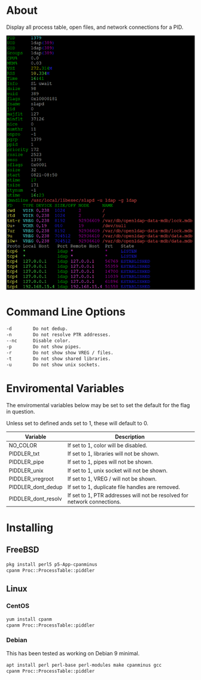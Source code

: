 # About

Display all process table, open files, and network connections for a PID.


![piddler](piddler.png)

# Command Line Options
```
-d        Do not dedup.
-n        Do not resolve PTR addresses.
--nc      Disable color.
-p        Do not show pipes.
-r        Do not show show VREG / files.
-t        Do not show shared libraries.
-u        Do not show unix sockets.
```

# Enviromental Variables

The enviromental variables below may be set to set the default for the
flag in question.

Unless set to defined ands set to 1, these will default to 0.

| Variable |  Description  |
| -------- | ---------------- |
| NO_COLOR | If set to 1, color will be disabled. |
| PIDDLER_txt | If set to 1, libraries will not be shown. |
| PIDDLER_pipe | If set to 1, pipes will not be shown. |
| PIDDLER_unix | If set to 1, unix socket will not be shown. |
| PIDDLER_vregroot | If set to 1, VREG / will not be shown. |
| PIDDLER_dont_dedup | If set to 1, duplicate file handles are removed. |
| PIDDLER_dont_resolv | If set to 1, PTR addresses will not be resolved for network connections. |

# Installing

## FreeBSD

    pkg install perl5 p5-App-cpanminus
    cpanm Proc::ProcessTable::piddler
    
## Linux

### CentOS

    yum install cpanm
    cpanm Proc::ProcessTable::piddler

### Debian

This has been tested as working on Debian 9 minimal.

    apt install perl perl-base perl-modules make cpanminus gcc 
    cpanm Proc::ProcessTable::piddler
